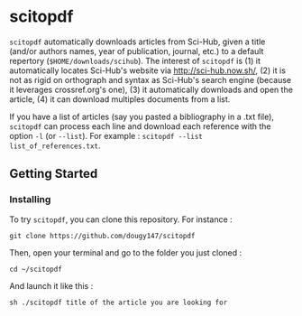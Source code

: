 # scitopdf

`scitopdf` automatically downloads articles from Sci-Hub, given a title (and/or authors names, year of publication, journal, etc.) to a default repertory (`$HOME/downloads/scihub`). The interest of `scitopdf` is (1) it automatically locates Sci-Hub's website via http://sci-hub.now.sh/, (2) it is not as rigid on orthograph and syntax as Sci-Hub's search engine (because it leverages crossref.org's one), (3) it automatically downloads and open the article, (4) it can download multiples documents from a list.

If you have a list of articles (say you pasted a bibliography in a .txt file), `scitopdf` can process each line and download each reference with the option `-l` (or `--list`). For example : `scitopdf --list list_of_references.txt`.

## Getting Started

### Installing

To try `scitopdf`, you can clone this repository. For instance :

```
git clone https://github.com/dougy147/scitopdf
```

Then, open your terminal and go to the folder you just cloned :

```
cd ~/scitopdf
```

And launch it like this :

```
sh ./scitopdf title of the article you are looking for
```
